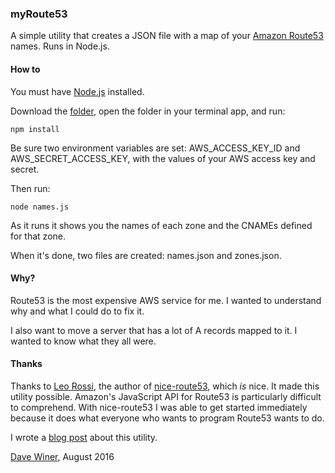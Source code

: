 ### myRoute53

A simple utility that creates a JSON file with a map of your <a href="https://en.wikipedia.org/wiki/Amazon_Route_53">Amazon Route53</a> names. Runs in Node.js.

#### How to

You must have <a href="https://nodejs.org/en/download/">Node.js</a> installed.

Download the <a href="https://github.com/scripting/myRoute53/archive/master.zip">folder</a>, open the folder in your terminal app, and run:

<code>npm install</code>

Be sure two environment variables are set: AWS_ACCESS_KEY_ID and AWS_SECRET_ACCESS_KEY, with the values of your AWS access key and secret.

Then run:

<code>node names.js</code>

As it runs it shows you the names of each zone and the CNAMEs defined for that zone. 

When it's done, two files are created: names.json and zones.json.

#### Why?

Route53 is the most expensive AWS service for me. I wanted to understand why and what I could do to fix it.

I also want to move a server that has a lot of A records mapped to it. I wanted to know what they all were. 

#### Thanks

Thanks to <a href="https://github.com/leorossi">Leo Rossi</a>, the author of <a href="https://github.com/chilts/nice-route53">nice-route53</a>, which <i>is</i> nice. It made this utility possible. Amazon's JavaScript API for Route53 is particularly difficult to comprehend. With nice-route53 I was able to get started immediately because it does what everyone who wants to program Route53 wants to do. 

I wrote a <a href="http://scripting.com/2016/08/08/makingAmazonsDnsApiSimple.html">blog post</a> about this utility. 

<a href="http://davewiner.com/">Dave Winer</a>, August 2016 

